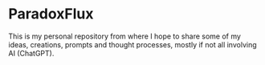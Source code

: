 # ParadoxFlux

This is my personal repository from where I hope to share some of my ideas, creations, prompts and thought processes, mostly if not all involving AI (ChatGPT).
